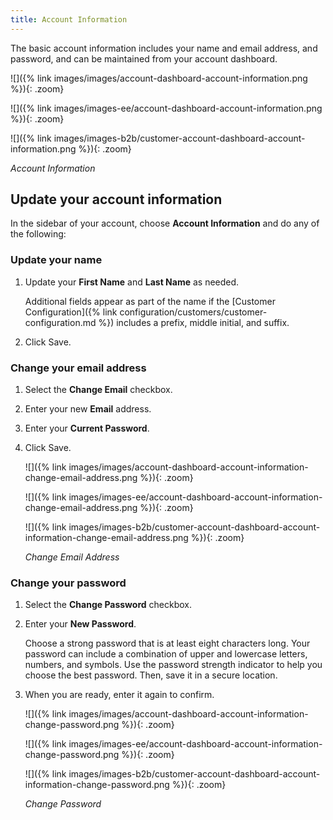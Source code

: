 ```yaml
---
title: Account Information
---
```


The basic account information includes your name and email address, and password, and can be maintained from your account dashboard.

<!--{% if "Default.CE Only" contains site.edition %}-->
![]({% link images/images/account-dashboard-account-information.png %}){: .zoom}
<!--{% endif %}-->
<!--{% if "Default.EE Only" contains site.edition %}-->
![]({% link images/images-ee/account-dashboard-account-information.png %}){: .zoom}
<!--{% endif %}-->
<!--{% if "Default.B2B Only" contains site.edition %}-->
![]({% link images/images-b2b/customer-account-dashboard-account-information.png %}){: .zoom}
<!--{% endif %}-->
_Account Information_

## Update your account information

In the sidebar of your account, choose **Account Information** and do any of the following:

### Update your name

1. Update your **First Name** and **Last Name** as needed.

    Additional fields appear as part of the name if the [Customer Configuration]({% link configuration/customers/customer-configuration.md %}) includes a prefix, middle initial, and suffix.

1. Click <span class="btn">Save</span>.

### Change your email address

1. Select the **Change Email** checkbox.

1. Enter your new **Email** address.

1. Enter your **Current Password**.

1. Click <span class="btn">Save</span>.

    <!--{% if "Default.CE Only" contains site.edition %}-->
    ![]({% link images/images/account-dashboard-account-information-change-email-address.png %}){: .zoom}
    <!--{% endif %}-->
    <!--{% if "Default.EE Only" contains site.edition %}-->
    ![]({% link images/images-ee/account-dashboard-account-information-change-email-address.png %}){: .zoom}
    <!--{% endif %}-->
    <!--{% if "Default.B2B Only" contains site.edition %}-->
    ![]({% link images/images-b2b/customer-account-dashboard-account-information-change-email-address.png %}){: .zoom}
    <!--{% endif %}-->
    _Change Email Address_

### Change your password

1. Select the **Change Password** checkbox.

1. Enter your **New Password**.

    Choose a strong password that is at least eight characters long. Your password can include a combination of upper and lowercase letters, numbers, and symbols. Use the password strength indicator to help you choose the best password. Then, save it in a secure location.

1. When you are ready, enter it again to confirm.

    <!--{% if "Default.CE Only" contains site.edition %}-->
    ![]({% link images/images/account-dashboard-account-information-change-password.png %}){: .zoom}
    <!--{% endif %}-->
    <!--{% if "Default.EE Only" contains site.edition %}-->
    ![]({% link images/images-ee/account-dashboard-account-information-change-password.png %}){: .zoom}
    <!--{% endif %}-->
    <!--{% if "Default.B2B Only" contains site.edition %}-->
    ![]({% link images/images-b2b/customer-account-dashboard-account-information-change-password.png %}){: .zoom}
    <!--{% endif %}-->
    _Change Password_

